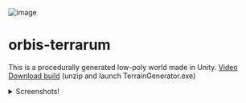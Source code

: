 ![image](https://github.com/lukedoukakis/orbis-terrarum/blob/main/images/img%20(5).png)
# orbis-terrarum

This is a procedurally generated low-poly world made in Unity.
[Video](https://www.youtube.com/watch?v=K0nGPhG4Lio)  
[Download build](https://github.com/lukedoukakis/orbis-terrarum/raw/main/build.zip) (unzip and launch TerrainGenerator.exe)  
  
<details>
<summary>Screenshots!</summary>
  <img src="https://github.com/lukedoukakis/orbis-terrarum/blob/main/images/img%20(23).png">
  <img src="https://github.com/lukedoukakis/orbis-terrarum/blob/main/images/img%20(22).png">
  <img src="https://github.com/lukedoukakis/orbis-terrarum/blob/main/images/img%20(14).png">
  <img src="https://github.com/lukedoukakis/orbis-terrarum/blob/main/images/img%20(20).png">
  <img src="https://github.com/lukedoukakis/orbis-terrarum/blob/main/images/img%20(16).png">
  <img src="https://github.com/lukedoukakis/orbis-terrarum/blob/main/images/img%20(15).png">
  <img src="https://github.com/lukedoukakis/orbis-terrarum/blob/main/images/img%20(21).png">
  <img src="https://github.com/lukedoukakis/orbis-terrarum/blob/main/images/img%20(18).png">
  <img src="https://github.com/lukedoukakis/orbis-terrarum/blob/main/images/img%20(17).png">
</details>
